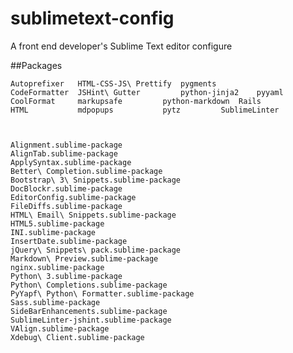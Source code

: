 # sublimetext-config
A front end developer's Sublime Text editor configure


##Packages

	Autoprefixer   HTML-CSS-JS\ Prettify  pygments
	CodeFormatter  JSHint\ Gutter	      python-jinja2    pyyaml
	CoolFormat     markupsafe	      python-markdown  Rails
	HTML	       mdpopups		      pytz	       SublimeLinter



	Alignment.sublime-package
	AlignTab.sublime-package
	ApplySyntax.sublime-package
	Better\ Completion.sublime-package
	Bootstrap\ 3\ Snippets.sublime-package
	DocBlockr.sublime-package
	EditorConfig.sublime-package
	FileDiffs.sublime-package
	HTML\ Email\ Snippets.sublime-package
	HTML5.sublime-package
	INI.sublime-package
	InsertDate.sublime-package
	jQuery\ Snippets\ pack.sublime-package
	Markdown\ Preview.sublime-package
	nginx.sublime-package
	Python\ 3.sublime-package
	Python\ Completions.sublime-package
	PyYapf\ Python\ Formatter.sublime-package
	Sass.sublime-package
	SideBarEnhancements.sublime-package
	SublimeLinter-jshint.sublime-package
	VAlign.sublime-package
	Xdebug\ Client.sublime-package
